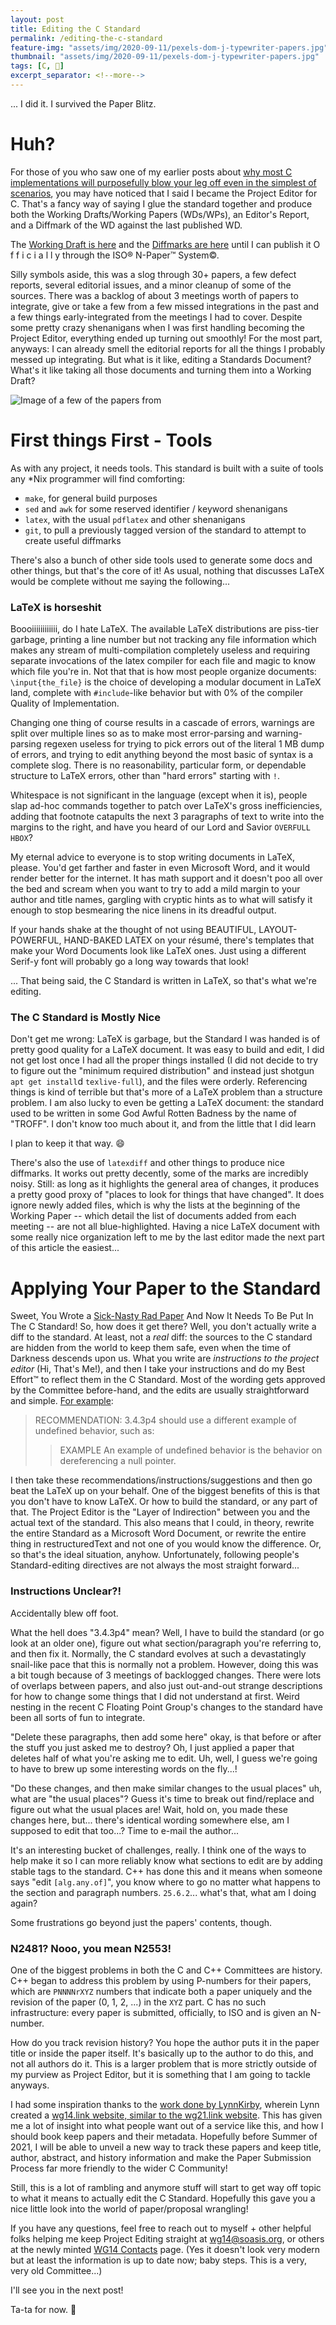 ```yaml
---
layout: post
title: Editing the C Standard
permalink: /editing-the-c-standard
feature-img: "assets/img/2020-09-11/pexels-dom-j-typewriter-papers.jpg"
thumbnail: "assets/img/2020-09-11/pexels-dom-j-typewriter-papers.jpg"
tags: [C, 📜]
excerpt_separator: <!--more-->
---
```


... I did it. I survived the Paper Blitz.<!--more-->




# Huh?

For those of you who saw one of my earlier posts about [why most C implementations will purposefully blow your leg off even in the simplest of scenarios](/your-c-compiler-and-standard-library-will-not-help-you), you may have noticed that I said I became the Project Editor for C. That's a fancy way of saying I glue the standard together and produce both the Working Drafts/Working Papers (WDs/WPs), an Editor's Report, and a Diffmark of the WD against the last published WD.

The [Working Draft is here](https://drive.google.com/file/d/1IbngZ8StYVVYASd3WWuC4Uu9Xs39AF_N/view?usp=sharing) and the [Diffmarks are here](https://drive.google.com/file/d/1x4-eIBbQU3aXuORoNPSixbbl_ZKKfWfu/view?usp=sharing) until I can publish it O f f i c i a l l y through the ISO® N-Paper™ System©.

Silly symbols aside, this was a slog through 30+ papers, a few defect reports, several editorial issues, and a minor cleanup of some of the sources. There was a backlog of about 3 meetings worth of papers to integrate, give or take a few from a few missed integrations in the past and a few things early-integrated from the meetings I had to cover. Despite some pretty crazy shenanigans when I was first handling becoming the Project Editor, everything ended up turning out smoothly! For the most part, anyways: I can already smell the editorial reports for all the things I probably messed up integrating. But what is it like, editing a Standards Document? What's it like taking all those documents and turning them into a Working Draft?

![Image of a few of the papers from ](/assets/img/2020-09-11/papers.png)



# First things First - Tools

As with any project, it needs tools. This standard is built with a suite of tools any *Nix programmer will find comforting:

- `make`, for general build purposes
- `sed` and `awk` for some reserved identifier / keyword shenanigans
- `latex`, with the usual `pdflatex` and other shenanigans
- `git`, to pull a previously tagged version of the standard to attempt to create useful diffmarks

There's also a bunch of other side tools used to generate some docs and other things, but that's the core of it! As usual, nothing that discusses LaTeX would be complete without me saying the following...


### LaTeX is horseshit

Boooiiiiiiiiiiii, do I hate LaTeX. The available LaTeX distributions are piss-tier garbage, printing a line number but not tracking any file information which makes any stream of multi-compilation completely useless and requiring separate invocations of the latex compiler for each file and magic to know which file you're in. Not that that is how most people organize documents: `\input{the_file}` is the choice of developing a modular document in LaTeX land, complete with `#include`-like behavior but with 0% of the compiler Quality of Implementation.

Changing one thing of course results in a cascade of errors, warnings are split over multiple lines so as to make most error-parsing and warning-parsing regexen useless for trying to pick errors out of the literal 1 MB dump of errors, and trying to edit anything beyond the most basic of syntax is a complete slog. There is no reasonability, particular form, or dependable structure to LaTeX errors, other than "hard errors" starting with `!`.

Whitespace is not significant in the language (except when it is), people slap ad-hoc commands together to patch over LaTeX's gross inefficiencies, adding that footnote catapults the next 3 paragraphs of text to write into the margins to the right, and have you heard of our Lord and Savior `OVERFULL HBOX`?

My eternal advice to everyone is to stop writing documents in LaTeX, please. You'd get farther and faster in even Microsoft Word, and it would render better for the internet. It has math support and it doesn't poo all over the bed and scream when you want to try to add a mild margin to your author and title names, gargling with cryptic hints as to what will satisfy it enough to stop besmearing the nice linens in its dreadful output.

If your hands shake at the thought of not using BEAUTIFUL, LAYOUT-POWERFUL, HAND-BAKED LATEX on your résumé, there's templates that make your Word Documents look like LaTeX ones. Just using a different Serif-y font will probably go a long way towards that look!

... That being said, the C Standard is written in LaTeX, so that's what we're editing.


### The C Standard is Mostly Nice

Don't get me wrong: LaTeX is garbage, but the Standard I was handed is of pretty good quality for a LaTeX document. It was easy to build and edit, I did not get lost once I had all the proper things installed (I did not decide to try to figure out the "minimum required distribution" and instead just shotgun `apt get install`d `texlive-full`), and the files were orderly. Referencing things is kind of terrible but that's more of a LaTeX problem than a structure problem. I am also lucky to even be getting a LaTeX document: the standard used to be written in some God Awful Rotten Badness by the name of "TROFF". I don't know too much about it, and from the little that I did learn

I plan to keep it that way. 😄

There's also the use of `latexdiff` and other things to produce nice diffmarks. It works out pretty decently, some of the marks are incredibly noisy. Still: as long as it highlights the general area of changes, it produces a pretty good proxy of "places to look for things that have changed". It does ignore newly added files, which is why the lists at the beginning of the Working Paper -- which detail the list of documents added from each meeting -- are not all blue-highlighted. Having a nice LaTeX document with some really nice organization left to me by the last editor made the next part of this article the easiest...




# Applying Your Paper to the Standard

Sweet, You Wrote a [Sick-Nasty Rad Paper](http://www.open-std.org/jtc1/sc22/wg14/www/docs/n2335.pdf) And Now It Needs To Be Put In The C Standard! So, how does it get there? Well, you don't actually write a diff to the standard. At least, not a _real_ diff: the sources to the C standard are hidden from the world to keep them safe, even when the time of Darkness descends upon us. What you write are _instructions to the project editor_ (Hi, That's Me!), and then I take your instructions and do my Best Effort™ to reflect them in the C Standard. Most of the wording gets approved by the Committee before-hand, and the edits are usually straightforward and simple. [For example](http://www.open-std.org/jtc1/sc22/wg14/www/docs/n2517.pdf):

> RECOMMENDATION: 3.4.3p4 should use a different example of undefined behavior, such as:
> > EXAMPLE An example of undefined behavior is the behavior on dereferencing a null pointer.

I then take these recommendations/instructions/suggestions and then go beat the LaTeX up on your behalf. One of the biggest benefits of this is that you don't have to know LaTeX. Or how to build the standard, or any part of that. The Project Editor is the "Layer of Indirection" between you and the actual text of the standard. This also means that I could, in theory, rewrite the entire Standard as a Microsoft Word Document, or rewrite the entire thing in restructuredText and not one of you would know the difference. Or, so that's the ideal situation, anyhow. Unfortunately, following people's Standard-editing directives are not always the most straight forward...


### Instructions Unclear?!

Accidentally blew off foot.

What the hell does "3.4.3p4" mean? Well, I have to build the standard (or go look at an older one), figure out what section/paragraph you're referring to, and then fix it. Normally, the C standard evolves at such a devastatingly snail-like pace that this is normally not a problem. However, doing this was a bit tough because of 3 meetings of backlogged changes. There were lots of overlaps between papers, and also just out-and-out strange descriptions for how to change some things that I did not understand at first. Weird nesting in the recent C Floating Point Group's changes to the standard have been all sorts of fun to integrate.

"Delete these paragraphs, then add some here" okay, is that before or after the stuff you just asked me to destroy? Oh, I just applied a paper that deletes half of what you're asking me to edit. Uh, well, I guess we're going to have to brew up some interesting words on the fly...!

"Do these changes, and then make similar changes to the usual places" uh, what are "the usual places"? Guess it's time to break out find/replace and figure out what the usual places are! Wait, hold on, you made these changes here, but... there's identical wording somewhere else, am I supposed to edit that too...? Time to e-mail the author...

It's an interesting bucket of challenges, really. I think one of the ways to help make it so I can more reliably know what sections to edit are by adding stable tags to the standard. C++ has done this and it means when someone says "edit `[alg.any.of]`", you know where to go no matter what happens to the section and paragraph numbers. `25.6.2`... what's that, what am I doing again?

Some frustrations go beyond just the papers' contents, though.


### N2481? Nooo, you mean N2553!

One of the biggest problems in both the C and C++ Committees are history. C++ began to address this problem by using P-numbers for their papers, which are `PNNNNrXYZ` numbers that indicate both a paper uniquely and the revision of the paper (0, 1, 2, ...) in the `XYZ` part. C has no such infrastructure: every paper is submitted, officially, to ISO and is given an N-number.

How do you track revision history? You hope the author puts it in the paper title or inside the paper itself. It's basically up to the author to do this, and not all authors do it. This is a larger problem that is more strictly outside of my purview as Project Editor, but it is something that I am going to tackle anyways.

I had some inspiration thanks to the [work done by LynnKirby](https://github.com/LynnKirby/wg14-link), wherein Lynn created a [wg14.link website, similar to the wg21.link website](https://wg14.link). This has given me a lot of insight into what people want out of a service like this, and how I should book keep papers and their metadata. Hopefully before Summer of 2021, I will be able to unveil a new way to track these papers and keep title, author, abstract, and history information and make the Paper Submission Process far more friendly to the wider C Community!

Still, this is a lot of rambling and anymore stuff will start to get way off topic to what it means to actually edit the C Standard. Hopefully this gave you a nice little look into the world of paper/proposal wrangling!

If you have any questions, feel free to reach out to myself + other helpful folks helping me keep Project Editing straight at [wg14@soasis.org](mailto:wg14@soasis.org), or others at the newly minted [WG14 Contacts](http://www.open-std.org/jtc1/sc22/wg14/www/contacts) page. (Yes it doesn't look very modern but at least the information is up to date now; baby steps. This is a very, very old Committee...)

I'll see you in the next post!

Ta-ta for now. 💚
